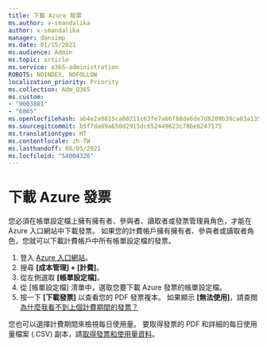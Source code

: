 ```yaml
---
title: 下載 Azure 發票
ms.author: v-smandalika
author: v-smandalika
manager: dansimp
ms.date: 01/15/2021
ms.audience: Admin
ms.topic: article
ms.service: o365-administration
ROBOTS: NOINDEX, NOFOLLOW
localization_priority: Priority
ms.collection: Adm_O365
ms.custom:
- "9003801"
- "6865"
ms.openlocfilehash: ab4e2a0815ca80211c63fe7a66f88de6de7d8209b39ca03a1353ac562caeb1f8
ms.sourcegitcommit: b5f7da89a650d2915dc652449623c78be6247175
ms.translationtype: HT
ms.contentlocale: zh-TW
ms.lasthandoff: 08/05/2021
ms.locfileid: "54004326"
---
```

# <a name="download-azure-invoice"></a>下載 Azure 發票

您必須在帳單設定檔上擁有擁有者、參與者、讀取者或發票管理員角色，才能在 Azure 入口網站中下載發票。 如果您的計費帳戶擁有擁有者、參與者或讀取者角色，您就可以下載計費帳戶中所有帳單設定檔的發票。

1. 登入 [Azure 入口網站](https://portal.azure.com/)。
2. 搜尋 **[成本管理] + [計費]**。
3. 從左側選取 **[帳單設定檔]**。
4. 從 [帳單設定檔] 清單中，選取您要下載 Azure 發票的帳單設定檔。
5. 按一下 **[下載發票]** 以查看您的 PDF 發票複本。 如果顯示 **[無法使用]**，請查閲 [為什麼我看不到上個計費期間的發票？](https://docs.microsoft.com/azure/cost-management-billing/manage/download-azure-invoice-daily-usage-date)

您也可以選擇計費期間來檢視每日使用量。 要取得發票的 PDF 和詳細的每日使用量檔案 (.CSV) 副本，請[取得發票和使用量資料](https://docs.microsoft.com/azure/cost-management-billing/manage/download-azure-invoice-daily-usage-date)。